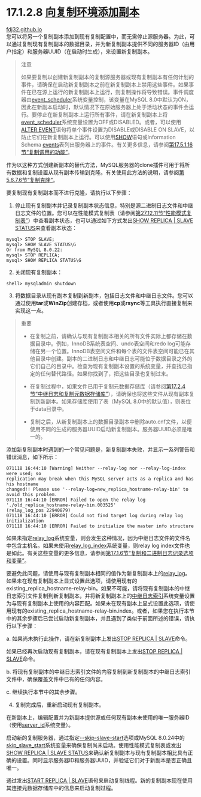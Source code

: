 17.1.2.8 [向复制环境添加副本](https://dev.mysql.com/doc/refman/8.0/en/replication-howto-additionalslaves.html)
===
[fdj32.github.io](https://fdj32.github.io)  
您可以将另一个复制副本添加到现有复制配置中，而无需停止源服务器。为此，可以通过复制现有复制副本的数据目录，并为新复制副本提供不同的服务器ID（由用户指定）和服务器UUID（在启动时生成），来设置新复制副本。

> 注意
> 
> 如果要复制以创建新复制副本的复制源服务器或现有复制副本有任何计划的事件，请确保在启动新复制副本之前在新复制副本上禁用这些事件。如果事件在已在源上运行的新复制副本上运行，则复制操作将导致错误。事件调度器由[event_scheduler](https://dev.mysql.com/doc/refman/8.0/en/server-system-variables.html#sysvar_event_scheduler)系统变量控制，该变量在MySQL 8.0中默认为ON，因此在新副本启动时，默认情况下在原始服务器上处于活动状态的事件会运行。要停止在新复制副本上运行所有事件，请在新复制副本上将[event_scheduler](https://dev.mysql.com/doc/refman/8.0/en/server-system-variables.html#sysvar_event_scheduler)系统变量设置为OFF或DISABLED。或者，可以使用[ALTER EVENT](https://dev.mysql.com/doc/refman/8.0/en/alter-event.html)语句将单个事件设置为DISABLE或DISABLE ON SLAVE，以防止它们在新复制副本上运行。可以使用[SHOW](https://dev.mysql.com/doc/refman/8.0/en/show.html)语句或Information Schema [events](https://dev.mysql.com/doc/refman/8.0/en/information-schema-events-table.html)表列出服务器上的事件。有关更多信息，请参阅[第17.5.1.16节“复制调用的功能”](https://dev.mysql.com/doc/refman/8.0/en/replication-features-invoked.html)。

作为以这种方式创建新副本的替代方法，MySQL服务器的clone插件可用于将所有数据和复制设置从现有副本传输到克隆。有关使用此方法的说明，请参阅[第5.6.7.6节“复制克隆”](https://dev.mysql.com/doc/refman/8.0/en/clone-plugin-replication.html)。

要复制现有复制副本而不进行克隆，请执行以下步骤：

1. 停止现有复制副本并记录复制副本状态信息，特别是源二进制日志文件和中继日志文件的位置。您可以在性能模式复制表（请参阅[第27.12.11节“性能模式复制表”](https://dev.mysql.com/doc/refman/8.0/en/performance-schema-replication-tables.html)）中查看副本状态，也可以通过如下方式发出[SHOW REPLICA | SLAVE STATUS](https://dev.mysql.com/doc/refman/8.0/en/show-replica-status.html)来查看副本状态：
```
mysql> STOP SLAVE;
mysql> SHOW SLAVE STATUS\G
Or from MySQL 8.0.22:
mysql> STOP REPLICA;
mysql> SHOW REPLICA STATUS\G
```
2. 关闭现有复制副本：
```
shell> mysqladmin shutdown
```
3. 将数据目录从现有副本复制到新副本，包括日志文件和中继日志文件。您可以通过使用**tar**或**WinZip**创建存档，或者使用**cp**或**rsync**等工具执行直接复制来实现这一点。
> 重要
>
> - 在复制之前，请确认与现有复制副本相关的所有文件实际上都存储在数据目录中。例如，InnoDB系统表空间、undo表空间和redo log可能存储在另一个位置。InnoDB表空间文件和每个表的文件表空间可能已在其他目录中创建。副本的二进制日志和中继日志可能位于数据目录之外的它们自己的目录中。检查为现有复制副本设置的系统变量，并查找已指定的任何替代路径。如果你找到了，把这些目录也复制过来。
>
> - 在复制过程中，如果文件已用于复制元数据存储库（请参阅[第17.2.4节“中继日志和复制元数据存储库”](https://dev.mysql.com/doc/refman/8.0/en/replica-logs.html)），请确保也将这些文件从现有副本复制到新副本。如果存储库使用了表（MySQL 8.0中的默认值），则表位于data目录中。
>
> - 复制之后，从新复制副本上的数据目录副本中删除auto.cnf文件，以便使用不同的生成的服务器UUID启动新复制副本。服务器UUID必须是唯一的。

添加新复制副本时遇到的一个常见问题是，新复制副本失败，并显示一系列警告和错误消息，如下所示：
```
071118 16:44:10 [Warning] Neither --relay-log nor --relay-log-index were used; so
replication may break when this MySQL server acts as a replica and has his hostname
changed!! Please use '--relay-log=new_replica_hostname-relay-bin' to avoid this problem.
071118 16:44:10 [ERROR] Failed to open the relay log './old_replica_hostname-relay-bin.003525'
(relay_log_pos 22940879)
071118 16:44:10 [ERROR] Could not find target log during relay log initialization
071118 16:44:10 [ERROR] Failed to initialize the master info structure
```
如果未指定[relay_log](https://dev.mysql.com/doc/refman/8.0/en/replication-options-replica.html#sysvar_relay_log)系统变量，则会发生这种情况，因为中继日志文件的文件名中包含主机名。如果未使用[relay_log_index](https://dev.mysql.com/doc/refman/8.0/en/replication-options-replica.html#sysvar_relay_log_index)系统变量，则relay log index文件也是如此。有关这些变量的更多信息，请参阅[第17.1.6节“复制和二进制日志记录选项和变量”](https://dev.mysql.com/doc/refman/8.0/en/replication-options.html)。

要避免此问题，请使用与现有复制副本相同的值作为新复制副本上的[relay_log](https://dev.mysql.com/doc/refman/8.0/en/replication-options-replica.html#sysvar_relay_log)。如果未在现有复制副本上显式设置此选项，请使用现有的existing_replica_hostname-relay-bin。如果不可能，请将现有复制副本的中继日志索引文件复制到新复制副本，并将新复制副本上的[中继日志索引](https://dev.mysql.com/doc/refman/8.0/en/replication-options-replica.html#sysvar_relay_log_index)系统变量设置为与现有复制副本上使用的内容匹配。如果未在现有副本上显式设置此选项，请使用现有的existing_replica_hostname-relay-bin.index。或者，如果您在执行本节中的其余步骤后已尝试启动新复制副本，并且遇到了类似于前面所述的错误，请执行以下步骤：

a. 如果尚未执行此操作，请在新复制副本上发出[STOP REPLICA | SLAVE](https://dev.mysql.com/doc/refman/8.0/en/stop-replica.html)命令。

如果已经再次启动现有复制副本，请在现有复制副本上发出[STOP REPLICA | SLAVE](https://dev.mysql.com/doc/refman/8.0/en/stop-replica.html)命令。

b. 将现有复制副本的中继日志索引文件的内容复制到新复制副本的中继日志索引文件中，确保覆盖文件中已有的任何内容。

c. 继续执行本节中的其余步骤。

4. 复制完成后，重新启动现有复制副本。

在新副本上，编辑配置并为新副本提供源或任何现有副本未使用的唯一服务器ID（使用[server_id](https://dev.mysql.com/doc/refman/8.0/en/replication-options.html#sysvar_server_id)系统变量）。

启动新的复制服务器，通过指定[--skip-slave-start](https://dev.mysql.com/doc/refman/8.0/en/replication-options-replica.html#option_mysqld_skip-slave-start)选项或MySQL 8.0.24中的[skip_slave_start](https://dev.mysql.com/doc/refman/8.0/en/replication-options-replica.html#sysvar_skip_slave_start)系统变量来确保复制尚未启动。使用性能模式复制表或发出[SHOW REPLICA | SLAVE STATUS](https://dev.mysql.com/doc/refman/8.0/en/show-replica-status.html)来确认新复制副本与现有复制副本相比具有正确的设置。同时显示服务器ID和服务器UUID，并验证它们对于新副本是否正确且唯一。

通过发出[START REPLICA | SLAVE](https://dev.mysql.com/doc/refman/8.0/en/start-replica.html)语句来启动复制线程。新的复制副本现在使用其连接元数据存储库中的信息来启动复制过程。 
